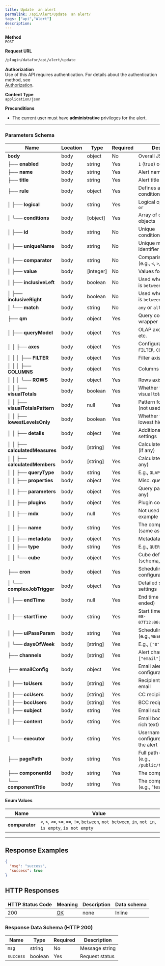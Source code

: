 ```yaml
---
title: Update  an alert
permalink: /api/Alert/Update  an alert/
tags: ["api","Alert"]
description: 
---
```


**Method**  
`POST`

**Request URL**
```html
/plugin/datafor/api/alert/update
```

**Authorization**  
Use of this API requires authentication. For details about the authentication method, see  
[Authorization](/api/index/#_5-authentication-security).

**Content Type**  
`application/json`

**Preconditions**
- The current user must have **administrative** privileges for the alert.

---

### **Parameters Schema**

| Name          | Location | Type     | Required | Description                                          |
|---------------|----------|----------|----------|------------------------------------------------------|
| **body**      | body     | object   | No       | Overall JSON payload                                 |
| ├── **enabled**         | body | string   | Yes  | `1` (true) or `0` (false)                            |
| ├── **name**            | body | string   | Yes  | Alert name                                           |
| ├── **title**           | body | string   | Yes  | Alert title                                          |
| ├── **rule**            | body | object   | Yes  | Defines alert conditions                             |
| │   ├── **logical**         | body | string   | Yes  | Logical operator: `and` or `or`                      |
| │   └── **conditions**      | body | [object] | Yes  | Array of condition objects                           |
| │       ├── **id**            | body | string   | No  | Unique condition/measure ID                          |
| │       ├── **uniqueName**    | body | string   | No  | Unique measure identifier                            |
| │       ├── **comparator**    | body | string   | No  | Comparison operator (e.g., `<`, `>`, `==`, etc.)     |
| │       ├── **value**         | body | [integer]| No  | Values for comparison                                |
| │       ├── **inclusiveLeft** | body | boolean  | No  | Used when comparator is `between`/`not between`      |
| │       ├── **inclusiveRight**| body | boolean  | No  | Used when comparator is `between`/`not between`      |
| │       └── **match**         | body | string   | No  | `any` or `all` (default: `any`)                      |
| ├── **qm**               | body | object   | Yes  | Query configuration wrapper                          |
| │   ├── **queryModel**   | body | object   | Yes  | OLAP axes, measures, etc.                            |
| │   │   ├── **axes**     | body | object   | Yes  | Configuration for `FILTER`, `COLUMNS`, `ROWS`        |
| │   │   │   ├── **FILTER**   | body | object | Yes | Filter axis                                          |
| │   │   │   ├── **COLUMNS**  | body | object | Yes | Columns axis                                         |
| │   │   │   └── **ROWS**     | body | object | Yes | Rows axis                                            |
| │   │   ├── **visualTotals**        | body | boolean | Yes | Whether to enable visual totals                      |
| │   │   ├── **visualTotalsPattern** | body | null    | Yes | Pattern for visual totals (not used if `false`)      |
| │   │   ├── **lowestLevelsOnly**    | body | boolean | Yes | Whether to only show lowest hierarchy levels         |
| │   │   ├── **details**             | body | object  | Yes | Additional detail settings                           |
| │   │   ├── **calculatedMeasures**  | body | [string]| Yes | Calculated measures (if any)                         |
| │   │   ├── **calculatedMembers**   | body | [string]| Yes | Calculated members (if any)                          |
| │   │   ├── **queryType**           | body | string  | Yes | E.g., `OLAP`                                         |
| │   │   ├── **properties**          | body | object  | Yes | Misc. query properties                               |
| │   │   ├── **parameters**          | body | object  | Yes | Query parameters (if any)                            |
| │   │   ├── **plugins**             | body | object  | Yes | Plugin configuration                                 |
| │   │   ├── **mdx**                 | body | null    | Yes | Not used in this example                             |
| │   │   ├── **name**                | body | string  | Yes | The component ID (same as `componentId`)             |
| │   │   ├── **metadata**            | body | object  | Yes | Metadata object                                      |
| │   │   ├── **type**                | body | string  | Yes | E.g., `QUERYMODEL`                                   |
| │   │   └── **cube**                | body | object  | Yes | Cube definition (schema, catalog, etc.)              |
| ├── **cron**             | body | object   | Yes  | Scheduling configuration                             |
| │   └── **complexJobTrigger**  | body | object | Yes | Detailed scheduling settings                         |
| │       ├── **endTime**       | body | null  | Yes | End time (null if open-ended)                        |
| │       ├── **startTime**     | body | string| Yes | Start time (e.g., `2024-08-07T12:00:00.000+08:00`)   |
| │       ├── **uiPassParam**   | body | string| Yes | Scheduling frequency (e.g., `WEEKLY`)                |
| │       └── **daysOfWeek**    | body | [string]| Yes | E.g., `["0"]` for Sunday                             |
| ├── **channels**         | body | [string] | Yes | Alert channels (e.g., `["email"]`)                   |
| ├── **emailConfig**      | body | object   | Yes | Email alert configuration                            |
| │   ├── **toUsers**    | body | [string] | Yes | Recipients of the alert email                        |
| │   ├── **ccUsers**    | body | [string] | Yes | CC recipients                                        |
| │   ├── **bccUsers**   | body | [string] | Yes | BCC recipients                                       |
| │   ├── **subject**    | body | string   | Yes | Email subject                                        |
| │   ├── **content**    | body | string   | Yes | Email body (plain or rich text)                      |
| │   └── **executor**   | body | string   | Yes | Username who configures or triggers the alert        |
| ├── **pagePath**        | body | string   | Yes | Full path of the page (e.g., `/public/test.datafor`) |
| ├── **componentId**     | body | string   | Yes | The component’s ID                                   |
| └── **componentTitle**  | body | string   | Yes | The component title (e.g., "test")                   |

#### **Enum Values**

| Name             | Value                                                          |
|------------------|---------------------------------------------------------------|
| **comparator**   | `<`, `>`, `<=`, `>=`, `==`, `!=`, `between`, `not between`, `in`, `not in`, `is empty`, `is not empty` |

---

## **Response Examples**

```json
{
  "msg": "success",
  "success": true
}
```

## **HTTP Responses**

| HTTP Status Code | Meaning                                                                 | Description | Data schema |
|------------------|-------------------------------------------------------------------------|------------|------------|
| 200              | [OK](https://tools.ietf.org/html/rfc7231#section-6.3.1)                | none       | Inline     |

### **Response Data Schema (HTTP 200)**

| Name      | Type    | Required | Description    |
|-----------|---------|----------|----------------|
| `msg`     | string  | No       | Message string |
| `success` | boolean | Yes      | Request status |